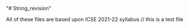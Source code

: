 "# String_revision" 

All of these files are based upon ICSE 2021-22 syllabus
// this is a test file
